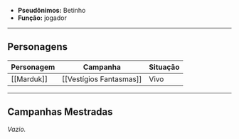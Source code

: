 - **Pseudônimos:** Betinho
- **Função:** jogador

---

## Personagens

| Personagem | Campanha                | Situação |
| ---------- | ----------------------- | -------- |
| [[Marduk]] | [[Vestígios Fantasmas]] | Vivo     |

---

## Campanhas Mestradas

*Vazio.*